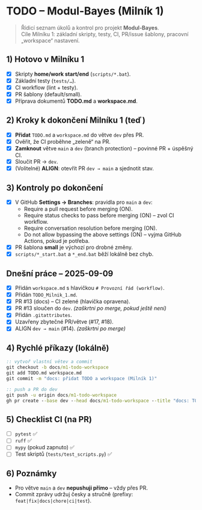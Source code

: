# TODO – Modul‑Bayes (Milník 1)

> Řídicí seznam úkolů a kontrol pro projekt **Modul‑Bayes**.  
> Cíle Milníku 1: základní skripty, testy, CI, PR/issue šablony, pracovní „workspace“ nastavení.

## 1) Hotovo v Milníku 1
- [x] Skripty **home/work start/end** (`scripts/*.bat`).
- [x] Základní testy (`tests/…`).
- [x] CI workflow (lint + testy).
- [x] PR šablony (default/small).
- [x] Příprava dokumentů **TODO.md** a **workspace.md**.

## 2) Kroky k dokončení Milníku 1 (teď)
- [x] **Přidat** `TODO.md` a `workspace.md` do větve `dev` přes PR.
- [X] Ověřit, že CI proběhne „zeleně“ na PR.
- [x] **Zamknout** větve `main` a `dev` (branch protection) – povinné PR + úspěšný CI.
- [X] Sloučit PR → `dev`.
- [x] (Volitelné) **ALIGN**: otevřít PR `dev → main` a sjednotit stav.

## 3) Kontroly po dokončení
- [X] V GitHub **Settings → Branches**: pravidla pro `main` a `dev`:
  - Require a pull request before merging (ON).
  - Require status checks to pass before merging (ON) – zvol CI workflow.
  - Require conversation resolution before merging (ON).
  - Do not allow bypassing the above settings (ON) – vyjma GitHub Actions, pokud je potřeba.
- [x] PR šablona **small** je výchozí pro drobné změny.
- [X] `scripts/*_start.bat` a `*_end.bat` běží lokálně bez chyb.

## Dnešní práce – 2025-09-09
- [x] Přidán `workspace.md` s hlavičkou `# Provozní řád (workflow)`.
- [x] Přidán `TODO_Milnik_1.md`.
- [x] PR #13 (docs) – CI zelené (hlavička opravena).
- [x] PR #13 sloučen do `dev`.  _(zaškrtni po merge, pokud ještě není)_
- [x] Přidán `.gitattributes`.
- [x] Uzavřeny zbytečné PR/větve (#17, #18).
- [x] ALIGN `dev → main` (#14).  _(zaškrtni po merge)_

## 4) Rychlé příkazy (lokálně)
```bat
:: vytvoř vlastní větev a commit
git checkout -b docs/m1-todo-workspace
git add TODO.md workspace.md
git commit -m "docs: přidat TODO a workspace (Milník 1)"

:: push a PR do dev
git push -u origin docs/m1-todo-workspace
gh pr create --base dev --head docs/m1-todo-workspace --title "docs: TODO + workspace (M1)" --body "Dokončení Milníku 1: přidání TODO.md a workspace.md."
```

## 5) Checklist CI (na PR)
- [ ] `pytest` ✅
- [ ] `ruff` ✅
- [ ] `mypy` (pokud zapnuto) ✅
- [ ] Test skriptů (`tests/test_scripts.py`) ✅

## 6) Poznámky
- Pro větve `main` a `dev` **nepushuji přímo** – vždy přes PR.
- Commit zprávy udržuj česky a stručně (prefixy: `feat|fix|docs|chore|ci|test`).
